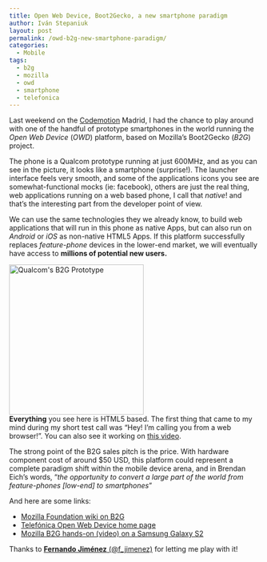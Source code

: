 ```yaml
---
title: Open Web Device, Boot2Gecko, a new smartphone paradigm
author: Iván Stepaniuk
layout: post
permalink: /owd-b2g-new-smartphone-paradigm/
categories:
  - Mobile
tags:
  - b2g
  - mozilla
  - owd
  - smartphone
  - telefonica
---
```

Last weekend on the <a href="http://codemotion.es/">Codemotion</a> Madrid, I had the chance to play around with one of the handful of prototype smartphones in the world running the <em>Open Web Device</em> (<em>OWD</em>) platform, based on Mozilla&#8217;s Boot2Gecko (<em>B2G</em>) project.

The phone is a Qualcom prototype running at just 600MHz, and as you can see in the picture, it looks like a smartphone (surprise!). The launcher interface feels very smooth, and some of the applications icons you see are somewhat-functional mocks (ie: facebook), others are just the real thing, web applications running on a web based phone, I call that <em>native</em>! and that&#8217;s the interesting part from the developer point of view.

We can use the same technologies they we already know, to build web applications that will run in this phone as native Apps, but can also run on <em>Android</em> or <em>iOS</em> as non-native HTML5 Apps. If this platform successfully replaces <em>feature-phone</em> devices in the lower-end market, we will eventually have access to <strong>millions of potential new users.</strong>

<a href="/img/qualcom-b2g.jpg"><img class="alignleft size-medium wp-image-37" title="Qualcom's B2G Prototype" src="/img/qualcom-b2g-269x300.jpg" alt="Qualcom's B2G Prototype" width="269" height="300" /></a><br /> <strong>Everything</strong> you see here is HTML5 based. The first thing that came to my mind during my short test call was &#8220;Hey! I&#8217;m calling you from a web browser!&#8221;. You can also see it working on <a href="http://www.youtube.com/watch?v=Q2NvLmmhOM8" target="_blank">this video</a>.

The strong point of the B2G sales pitch is the price. With hardware component cost of around $50 USD, this platform could represent a complete paradigm shift within the mobile device arena, and in Brendan Eich&#8217;s words, &#8220;<em>the opportunity to convert a large part of the world from  feature-phones [low-end] to smartphones</em>&#8221;

And here are some links:
 * <a href="https://wiki.mozilla.org/B2G">Mozilla Foundation wiki on B2G</a>
 * <a href="http://www.openwebdevice.com/">Telefónica Open Web Device home page</a>
 * <a href="http://www.engadget.com/2012/02/28/mozilla-boot-to-gecko-hands-on-video/">Mozilla B2G hands-on (video) on a Samsung Galaxy S2</a>

Thanks to <a href="http://twitter.com/f_jimenez">**Fernando Jiménez** (@f_jimenez)</a> for letting me play with it!
